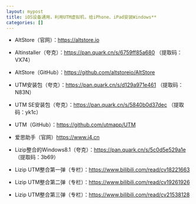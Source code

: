 ```yaml
---
layout: mypost
title: iOS设备通用，利用UTM虚拟机，给iPhone、iPad安装Windows**
categories: []
---
```


- AltStore（官网）：<https://altstore.io>

- Altinstaller（夸克）：<https://pan.quark.cn/s/6759ff85a680> （提取码：VX74）

- AltStore（GitHub）：<https://github.com/altstoreio/AltStore>

- UTM安装包（夸克）：<https://pan.quark.cn/s/d129a971e461> （提取码：N83N）

- UTM SE安装包（夸克）：<https://pan.quark.cn/s/5840b0d37dec> （提取码：yk1c）

- UTM（GitHub）：<https://github.com/utmapp/UTM>

- 爱思助手（官网）<https://www.i4.cn>

- Lizip整合的Windows8.1（夸克）：<https://pan.quark.cn/s/5c0d5e529a1e> （提取码：3b69）

- Lizip UTM整合第一弹（专栏）：<https://www.bilibili.com/read/cv18221663>

- Lizip UTM整合第二弹（专栏）：<https://www.bilibili.com/read/cv19261926>

- Lizip UTM整合第三弹（专栏）：<https://www.bilibili.com/read/cv21538128>